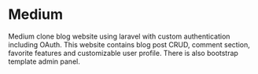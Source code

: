 # Medium

Medium clone blog website using laravel with custom authentication including OAuth. This website contains blog post CRUD, comment section, favorite features and customizable user profile. There is also bootstrap template admin panel.
